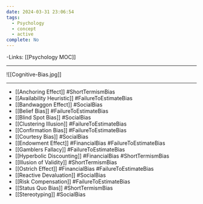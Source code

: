 ```yaml
---
date: 2024-03-31 23:06:54
tags:
  - Psychology
  - concept
  - active
complete: No
---
```

-Links: [[Psychology MOC]]

---

![[Cognitive-Bias.jpg]]
___

- [[Anchoring Effect]] #ShortTermismBias   
- [[Availability Heuristic]] #FailureToEstimateBias 
- [[Bandwaggon Effect]] #SocialBias 
- [[Belief Bias]] #FailureToEstimateBias 
- [[Blind Spot Bias]] #SocialBias 
- [[Clustering Illusion]] #FailureToEstimateBias 
- [[Confirmation Bias]] #FailureToEstimateBias 
- [[Courtesy Bias]] #SocialBias 
- [[Endowment Effect]] #FinancialBias #FailureToEstimateBias  
- [[Gamblers Fallacy]] #FailureToEstimateBias 
- [[Hyperbolic Discounting]] #FinancialBias #ShortTermismBias 
- [[Illusion of Validity]] #ShortTermismBias 
- [[Ostrich Effect]] #FinancialBias #FailureToEstimateBias 
- [[Reactive Devaluation]] #SocialBias 
- [[Risk Compensation]] #FailureToEstimateBias 
- [[Status Quo Bias]] #ShortTermismBias 
- [[Stereotyping]] #SocialBias 